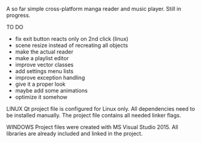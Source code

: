 A so far simple cross-platform manga reader and music player.
Still in progress.

TO DO
- fix exit button reacts only on 2nd click (linux)
- scene resize instead of recreating all objects
- make the actual reader
- make a playlist editor
- improve vector classes
- add settings menu lists
- improve exception handling
- give it a proper look
- maybe add some animations
- optimize it somehow

LINUX
Qt project file is configured for Linux only.
All dependencies need to be installed manually. The project file contains all needed linker flags.

WINDOWS
Project files were created with MS Visual Studio 2015.
All libraries are already included and linked in the project.
